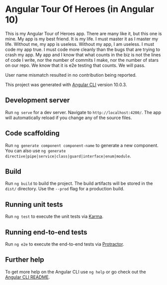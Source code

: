 # Angular Tour Of Heroes (in Angular 10)

This is my Angular Tour of Heroes app.  There are many like it, but this one is mine.  My app is my best friend.  It is my life.  I must master it as I master my life.  Without me, my app is useless.  Without my app, I am useless.  I must code my app true.  I must code more cleanly than the bugs that are trying to crash my app.  My app and I know that what counts in the biz is not the lines of code I write, nor the number of commits I make, nor the number of stars on our repo.  We know that it is e2e testing that counts.  We will pass.

User name mismatch resulted in no contribution being reported.

This project was generated with [Angular CLI](https://github.com/angular/angular-cli) version 10.0.3.

## Development server

Run `ng serve` for a dev server. Navigate to `http://localhost:4200/`. The app will automatically reload if you change any of the source files.

## Code scaffolding

Run `ng generate component component-name` to generate a new component. You can also use `ng generate directive|pipe|service|class|guard|interface|enum|module`.

## Build

Run `ng build` to build the project. The build artifacts will be stored in the `dist/` directory. Use the `--prod` flag for a production build.

## Running unit tests

Run `ng test` to execute the unit tests via [Karma](https://karma-runner.github.io).

## Running end-to-end tests

Run `ng e2e` to execute the end-to-end tests via [Protractor](http://www.protractortest.org/).

## Further help

To get more help on the Angular CLI use `ng help` or go check out the [Angular CLI README](https://github.com/angular/angular-cli/blob/master/README.md).
